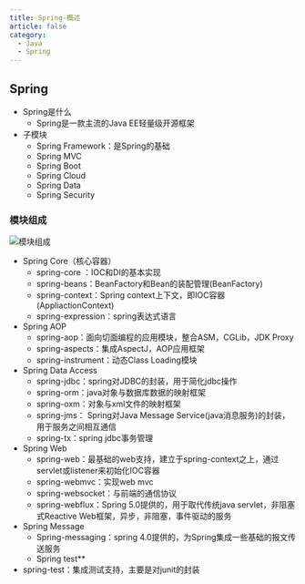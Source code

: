 ```yaml
---
title: Spring-概述
article: false
category:
  - Java
  - Spring
---
```

## Spring
- Spring是什么
  - Spring是一款主流的Java EE轻量级开源框架
- 子模块
  -  Spring Framework：是Spring的基础
  -  Spring MVC
  -  Spring Boot
  -  Spring Cloud
  -  Spring Data
  -  Spring Security
### 模块组成
![模块组成](https://blog-image-9943.oss-cn-beijing.aliyuncs.com/202308191520555.png)
- Spring Core（核心容器）
  - spring-core ：IOC和DI的基本实现
  - spring-beans：BeanFactory和Bean的装配管理(BeanFactory)
  - spring-context：Spring context上下文，即IOC容器(AppliactionContext)
  - spring-expression：spring表达式语言
- Spring AOP
  - spring-aop：面向切面编程的应用模块，整合ASM，CGLib，JDK Proxy
  - spring-aspects：集成AspectJ，AOP应用框架
  - spring-instrument：动态Class Loading模块
- Spring Data Access
  - spring-jdbc：spring对JDBC的封装，用于简化jdbc操作
  - spring-orm：java对象与数据库数据的映射框架
  - spring-oxm：对象与xml文件的映射框架
  - spring-jms： Spring对Java Message Service(java消息服务)的封装，用于服务之间相互通信
  - spring-tx：spring jdbc事务管理
- Spring Web
  - spring-web：最基础的web支持，建立于spring-context之上，通过servlet或listener来初始化IOC容器
  - spring-webmvc：实现web mvc
  - spring-websocket：与前端的通信协议
  - spring-webflux：Spring 5.0提供的，用于取代传统java servlet，非阻塞式Reactive Web框架，异步，非阻塞，事件驱动的服务
- Spring Message
  - Spring-messaging：spring 4.0提供的，为Spring集成一些基础的报文传送服务
  - Spring test**
- spring-test：集成测试支持，主要是对junit的封装